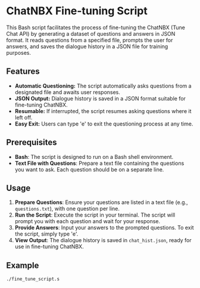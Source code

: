 # ChatNBX Fine-tuning Script

This Bash script facilitates the process of fine-tuning the ChatNBX (Tune Chat API) by generating a dataset of questions and answers in JSON format. It reads questions from a specified file, prompts the user for answers, and saves the dialogue history in a JSON file for training purposes.

## Features

- **Automatic Questioning:** The script automatically asks questions from a designated file and awaits user responses.
- **JSON Output:** Dialogue history is saved in a JSON format suitable for fine-tuning ChatNBX.
- **Resumable:** If interrupted, the script resumes asking questions where it left off.
- **Easy Exit:** Users can type 'e' to exit the questioning process at any time.

## Prerequisites

- **Bash**: The script is designed to run on a Bash shell environment.
- **Text File with Questions**: Prepare a text file containing the questions you want to ask. Each question should be on a separate line.

## Usage

1. **Prepare Questions**: Ensure your questions are listed in a text file (e.g., `questions.txt`), with one question per line.
2. **Run the Script**: Execute the script in your terminal. The script will prompt you with each question and wait for your response.
3. **Provide Answers**: Input your answers to the prompted questions. To exit the script, simply type 'e'.
4. **View Output**: The dialogue history is saved in `chat_hist.json`, ready for use in fine-tuning ChatNBX.

## Example

```bash
./fine_tune_script.s
